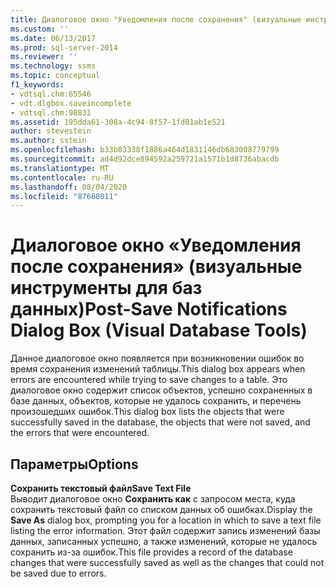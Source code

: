 ```yaml
---
title: Диалоговое окно "Уведомления после сохранения" (визуальные инструменты для баз данных) | Документация Майкрософт
ms.custom: ''
ms.date: 06/13/2017
ms.prod: sql-server-2014
ms.reviewer: ''
ms.technology: ssms
ms.topic: conceptual
f1_keywords:
- vdtsql.chm:65546
- vdt.dlgbox.saveincomplete
- vdtsql.chm:98831
ms.assetid: 195dda61-308a-4c94-8f57-1fd01ab1e521
author: stevestein
ms.author: sstein
ms.openlocfilehash: b33b83338f1886a464d1831146db683008779799
ms.sourcegitcommit: ad4d92dce894592a259721a1571b1d8736abacdb
ms.translationtype: MT
ms.contentlocale: ru-RU
ms.lasthandoff: 08/04/2020
ms.locfileid: "87668011"
---
```

# <a name="post-save-notifications-dialog-box-visual-database-tools"></a><span data-ttu-id="499de-102">Диалоговое окно «Уведомления после сохранения» (визуальные инструменты для баз данных)</span><span class="sxs-lookup"><span data-stu-id="499de-102">Post-Save Notifications Dialog Box (Visual Database Tools)</span></span>
  <span data-ttu-id="499de-103">Данное диалоговое окно появляется при возникновении ошибок во время сохранения изменений таблицы.</span><span class="sxs-lookup"><span data-stu-id="499de-103">This dialog box appears when errors are encountered while trying to save changes to a table.</span></span> <span data-ttu-id="499de-104">Это диалоговое окно содержит список объектов, успешно сохраненных в базе данных, объектов, которые не удалось сохранить, и перечень произошедших ошибок.</span><span class="sxs-lookup"><span data-stu-id="499de-104">This dialog box lists the objects that were successfully saved in the database, the objects that were not saved, and the errors that were encountered.</span></span>  
  
## <a name="options"></a><span data-ttu-id="499de-105">Параметры</span><span class="sxs-lookup"><span data-stu-id="499de-105">Options</span></span>  
 <span data-ttu-id="499de-106">**Сохранить текстовый файл**</span><span class="sxs-lookup"><span data-stu-id="499de-106">**Save Text File**</span></span>  
 <span data-ttu-id="499de-107">Выводит диалоговое окно **Сохранить как** с запросом места, куда сохранить текстовый файл со списком данных об ошибках.</span><span class="sxs-lookup"><span data-stu-id="499de-107">Display the **Save As** dialog box, prompting you for a location in which to save a text file listing the error information.</span></span> <span data-ttu-id="499de-108">Этот файл содержит запись изменений базы данных, записанных успешно, а также изменений, которые не удалось сохранить из-за ошибок.</span><span class="sxs-lookup"><span data-stu-id="499de-108">This file provides a record of the database changes that were successfully saved as well as the changes that could not be saved due to errors.</span></span>  
  
  
